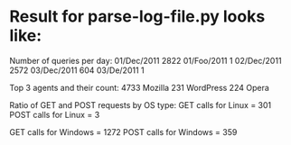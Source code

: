 # Result for parse-log-file.py looks like:

Number of queries per day:
01/Dec/2011 2822
01/Foo/2011 1
02/Dec/2011 2572
03/Dec/2011 604
03/De/2011 1

Top 3 agents and their count:
4733 Mozilla
231 WordPress
224 Opera

Ratio of GET and POST requests by OS type:
GET calls for Linux = 301
POST calls for Linux = 3

GET calls for Windows = 1272
POST calls for Windows = 359

